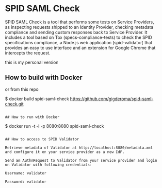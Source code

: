 # SPID SAML Check

SPID SAML Check is a tool that performs some tests on Service Providers, as inspecting requests shipped to an Identity Provider, checking metadata compliance and sending custom responses back to Service Provider. It includes a tool based on Tox (specs-compliance-tests) to check the SPID specifications compliance, a Node.js web application (spid-validator) that provides an easy to use interface and an extension for Google Chrome that intercepts the request.

this is my personal version 

## How to build with Docker


or from this repo

$ docker build spid-saml-check https://github.com/gigderoma/spid-saml-check.git



```

## How to run with Docker

```
$ docker run -t -i -p 8080:8080 spid-saml-check
```

## How to access to SPID Validator

Retrieve metadata of Validator at http://localhost:8080/metadata.xml and configure it on your service provider as a new IdP.

Send an AuthnRequest to Validator from your service provider and login on Validator with following credentials:

Username: validator

Password: validator


